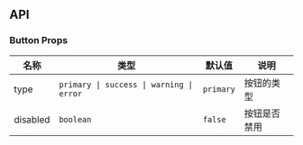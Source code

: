 ## API

### Button Props

| 名称 | 类型 | 默认值 | 说明 | 
| --- | --- | --- | --- | 
| type | `primary \| success \| warning \| error` | `primary` | 按钮的类型 |
| disabled | `boolean` | `false` | 按钮是否禁用 |